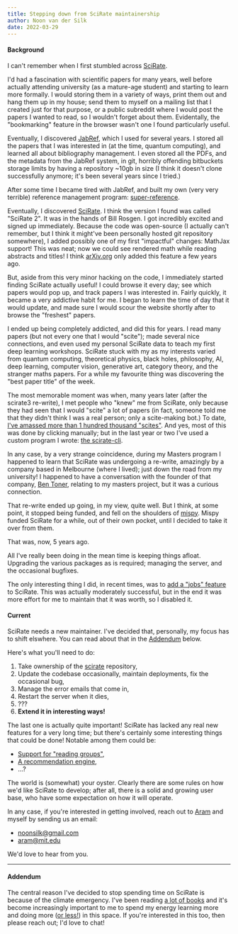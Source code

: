 ```yaml
---
title: Stepping down from SciRate maintainership
author: Noon van der Silk
date: 2022-03-29
---
```


#### Background

I can't remember when I first stumbled across [SciRate](https://scirate.com/).

I'd had a fascination with scientific papers
for many years, well before actually attending university (as a mature-age
student) and starting to learn more formally. I would storing them in a
variety of ways, print them out and hang them up in my house; send them to
myself on a mailing list that I created just for that purpose, or a public
subreddit where I would post the papers I wanted to read, so I wouldn't forget
about them. Evidentally, the "bookmarking" feature in the browser wasn't one I
found particularly useful.

Eventually, I discovered [JabRef](https://www.jabref.org/), which I used for
several years. I stored all the papers that I was interested in (at the time,
quantum computing), and learned all about bibliography management. I even
stored all the PDFs, and the metadata from the JabRef system, in git, horribly
offending bitbuckets storage limits by having a repository ~10gb in size (I
think it doesn't clone successfully anymore; it's been several years since
I tried.)

After some time I became tired with JabRef, and built my own (very very
terrible) reference management program: [super-reference](https://github.com/silky/super-reference).

Eventually, I discovered [SciRate](https://scirate.com/). I think the version
I found was called "SciRate 2". It was in the hands of Bill Rosgen. I got
incredibly excited and signed up immediately. Because the code was open-source
(I actually can't remember, but I think it might've been personally hosted git
 repository somewhere), I added possibly one of my first "impactful" changes:
MathJax support! This was neat; now we could see rendered math while reading
abstracts and titles! I think [arXiv.org](https://arxiv.org/) only added this
feature a few years ago.

But, aside from this very minor hacking on the code, I immediately started
finding SciRate actually useful! I could browse it every day; see which papers
would pop up, and track papers I was interested in. Fairly quickly, it became
a very addictive habit for me. I began to learn the time of day that it would
update, and made sure I would scour the website shortly after to browse the
"freshest" papers.

I ended up being completely addicted, and did this for years. I read many
papers (but not every one that I would "scite"); made several nice
connections, and even used my personal SciRate data to teach my first deep
learning workshops. SciRate stuck with my as my interests varied from quantum
computing, theoretical physics, black holes, philosophy, AI, deep learning, computer vision,
generative art, category theory, and the stranger maths papers. For a while my
favourite thing was discovering the "best paper title" of the week.

The most memorable moment was when, many years later (after the scirate3
re-write), I met people who "knew" me from SciRate, only because they had
seen that I would "scite" a lot of papers (in fact, someone told me that they
didn't think I was a real person; only a scite-making bot.) To date, [I've
amassed more than 1 hundred thousand "scites"](https://scirate.com/noonsilk).
And yes, most of this was done by clicking manually; but in the last year or
two I've used a custom program I wrote: [the
scirate-cli](https://github.com/silky/scirate-cli).

In any case, by a very strange coincidence, during my Masters program I
happened to learn that SciRate was undergoing a re-write, amazingly by a
company based in Melbourne (where I lived); just down the road from my
university!  I happened to have a conversation with the founder of that
company, [Ben Toner](https://bentoner.com/), relating to my masters project,
but it was a curious connection.

That re-write ended up going, in my view, quite well. But I think, at some
point, it stopped being funded, and fell on the shoulders of
[mispy](https://github.com/mispy-archive). Mispy funded SciRate for a while,
out of their own pocket, until I decided to take it over from them.

That was, now, 5 years ago.

All I've really been doing in the mean time is keeping things afloat.
Upgrading the various packages as is required; managing the server, and
the occasional bugfixes.

The only interesting thing I did, in recent times, was to [add a "jobs"
feature](https://github.com/scirate/scirate/commit/2e7ecbce9ee6db4d70d88597b61b6b2101968ba9)
to SciRate. This was actually moderately successful, but in the end it was
more effort for me to maintain that it was worth, so I disabled it.

#### Current

SciRate needs a new maintainer. I've decided that, personally, my focus has to
shift elswhere. You can read about that in the [Addendum](#addendum) below.

Here's what you'll need to do:

1. Take ownership of the [scirate](https://github.com/scirate/scirate)
   repository,
2. Update the codebase occasionally, maintain deployments, fix the occasional
   bug,
3. Manage the error emails that come in,
4. Restart the server when it dies,
5. ???
6. **Extend it in interesting ways!**

The last one is actually quite important! SciRate has lacked any real new
features for a very long time; but there's certainly some interesting things
that could be done! Notable among them could be:

- [Support for "reading groups"](https://github.com/scirate/scirate/issues/366),
- [A recommendation engine](https://github.com/scirate/scirate/issues/382),
- ...?

The world is (somewhat) your oyster. Clearly there are some rules on how we'd
like SciRate to develop; after all, there is a solid and growing user base,
who have some expectation on how it will operate.

In any case, if you're interested in getting involved, reach out to
[Aram](https://web.mit.edu/aram/www) and myself by sending us an email:

- [noonsilk@gmail.com](mailto:noonsilk@gmail.com)
- [aram@mit.edu](mailto:aram@mit.edu)

We'd love to hear from you.

---

#### Addendum <a name="addendum"></a>

The central reason I've decided to stop spending time on SciRate is because of
the climate emergency. I've been reading [a lot of
books](https://betweenbooks.com.au/tags/climate.html) and it's become
increasingly important to me to spend my energy learning more and doing more
([or less!](https://en.wikipedia.org/wiki/Jevons_paradox)) in this space. If
you're interested in this too, then please reach out; I'd love to chat!
